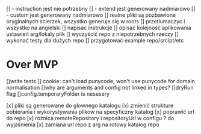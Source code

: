 [] - instruction jest nie potrzebny
[] - extend jest generowany nadmiarowo
[] - custom jest generowany nadmiarowo
[] realne pliki są pozbawione oryginalnych scierzek, wszystko generuje się w roots
[] przetlumaczyc i wszystko na angielski
[] napisac instrukcje
[] opisać kolejność aplikowania ustawień arg/lokaly plik
[] wyczyścić repo z niepotrzebnych rzeczy
[] wykonać testy dla dużych repo
[] przygotować example repo/srcipt/etc

 
# Over MVP
[]write tests
[] cookie: can't load punycode; won't use punycode for domain normalisation
[]why are arguments and config not linked in types?
[]dryRun flag
[]config.temporaryFolder is nesesery

[x] pliki są generowane do glownego katalogu
[x] zmienić strukture pobierania i wykorystywania plikow na specyficzny katalog
[x] poprawić url do repo
[x] różnica remoteRepository i repositoryUrl w configu ? do wyjaśnienia
[x] zamiana url repo z arg na rotowy katalog repo

